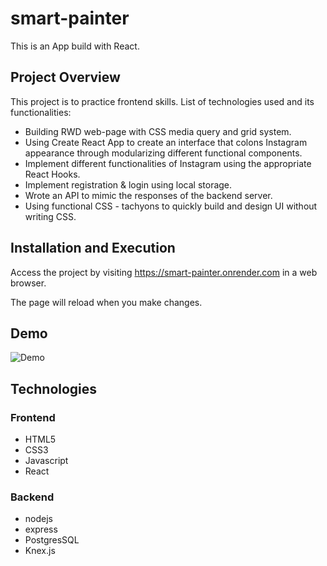 # smart-painter

This is an App build with React.

## Project Overview

This project is to practice frontend skills. List of technologies used and its functionalities:

- Building RWD web-page with CSS media query and grid system.
- Using Create React App to create an interface that colons Instagram appearance through modularizing different functional components.
- Implement different functionalities of Instagram using the appropriate React Hooks.
- Implement registration & login using local storage.
- Wrote an API to mimic the responses of the backend server.
- Using functional CSS - tachyons to quickly build and design UI without writing CSS.

## Installation and Execution

Access the project by visiting https://smart-painter.onrender.com in a web browser.

The page will reload when you make changes.

## Demo

![Demo](https://user-images.githubusercontent.com/108188981/252555645-adadbc0d-1e04-4e4a-90d5-7e0f92eea7e6.gif)


## Technologies

### Frontend

- HTML5
- CSS3
- Javascript
- React
  
### Backend

- nodejs
- express
- PostgresSQL
- Knex.js
